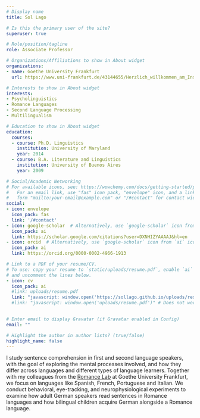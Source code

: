 ```yaml
---
# Display name
title: Sol Lago

# Is this the primary user of the site?
superuser: true

# Role/position/tagline
role: Associate Professor

# Organizations/Affiliations to show in About widget
organizations:
- name: Goethe University Frankfurt
  url: https://www.uni-frankfurt.de/43144655/Herzlich_willkommen_am_Institut_f%C3%BCr_Romanische_Sprachen_und_Literaturen

# Interests to show in About widget
interests:
- Psycholinguistics
- Romance Languages
- Second Language Processing
- Multilingualism

# Education to show in About widget
education:
  courses:
  - course: Ph.D. Linguistics
    institution: University of Maryland
    year: 2014
  - course: B.A. Literature and Linguistics
    institution: University of Buenos Aires
    year: 2009

# Social/Academic Networking
# For available icons, see: https://wowchemy.com/docs/getting-started/page-builder/#icons
#   For an email link, use "fas" icon pack, "envelope" icon, and a link in the
#   form "mailto:your-email@example.com" or "/#contact" for contact widget.
social:
- icon: envelope
  icon_pack: fas
  link: '/#contact'
- icon: google-scholar  # Alternatively, use `google-scholar` icon from `ai` icon pack
  icon_pack: ai
  link: https://scholar.google.com/citations?user=DXNHIZYAAAAJ&hl=en
- icon: orcid  # Alternatively, use `google-scholar` icon from `ai` icon pack
  icon_pack: ai
  link: https://orcid.org/0000-0002-4966-1913

# Link to a PDF of your resume/CV.
# To use: copy your resume to `static/uploads/resume.pdf`, enable `ai` icons in `params.toml`, 
# and uncomment the lines below.
- icon: cv
  icon_pack: ai
  #link: uploads/resume.pdf
  link: "javascript: window.open('https://sollago.github.io/uploads/resume.pdf')" # Does not work for users who disabled javascript
  #link: "javascript: window.open('uploads/resume.pdf')" # Does not work for users who disabled javascript
  

# Enter email to display Gravatar (if Gravatar enabled in Config)
email: ""

# Highlight the author in author lists? (true/false)
highlight_name: false
---
```


I study sentence comprehension in first and second language speakers, with the goal of exploring the mental processes involved, and how they differ across languages and different types of language learners. Together with my colleagues from the <a target="blank" href=https://www.uni-frankfurt.de/102371493/Romance_Lab>Romance Lab</a> at Goethe University Frankfurt, we focus on languages like Spanish, French, Portuguese and Italian. We conduct behavioral, eye-tracking, and neurophysiological experiments to examine how adult German speakers read sentences in Romance languages and how bilingual children acquire German alongside a Romance language.
